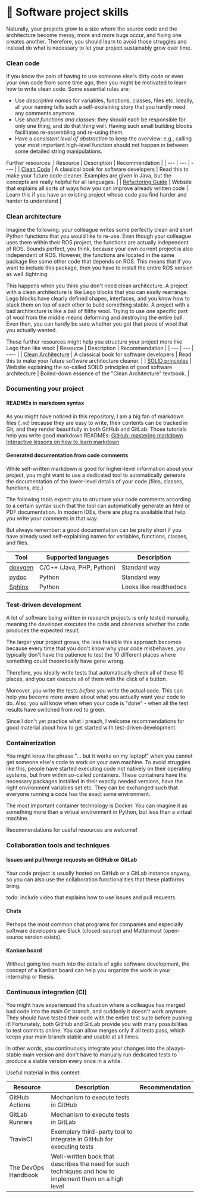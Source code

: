 # :brain: Software project skills

Naturally, your projects grow to a size where the source code and the architecture become messy, more and more bugs occur, and fixing one creates another. Therefore, you should learn to avoid those struggles and instead do what is necessary to let your project sustainably grow over time.

### Clean code

If you know the pain of having to use someone else's dirty code or even your own code from some time ago, then you might be motivated to learn how to write clean code. Some essential rules are:
- Use *descriptive names* for variables, functions, classes, files etc. Ideally, all your naming tells such a self-explaining story that you hardly need any comments anymore.
- Use *short functions and classes*: they should each be responsible for only one thing, and do that thing well. Having such small building blocks facilitates re-assembling and re-using them.
- Have a *consistent level of abstraction* to keep the overview: e.g., calling your most important high-level function should not happen in between some detailed string manipulations.

Further resources:
| Resource | Description | Recommendation |
| --- | --- | ---- |
| [Clean Code](https://www.oreilly.com/library/view/clean-code-a/9780136083238/) | A classical book for software developers | Read this to make your future code cleaner. Examples are given in Java, but the concepts are really helpful for all languages.  |
| [Refactoring Guide](https://sourcemaking.com/refactoring/refactorings)  | Website that explains all sorts of ways how you can improve already written code | Learn this if you have an existing project whose code you find harder and harder to understand |



### Clean architecture


Imagine the following: your colleague writes some perfectly clean and short Python functions that you would like to re-use.
Even though your colleague uses them within their ROS project, the functions are actually independent of ROS.
Sounds perfect, you think, because your own current project is also independent of ROS.
However, the functions are located in the same package like some other code that depends on ROS.
This means that if you want to include this package, then you have to install the entire ROS version as well :lightning:

This happens when you think you don't need clean architecture.
A project with a clean architecture is like Lego blocks that you can easily rearrange. Lego blocks have clearly defined shapes, interfaces, and you know how to stack them on top of each other to build something stable. <!-- You can take the roof of one Lego house and put it on a completely different Lego house as long as the blocks structure supporting the roof is the same. -->
A project with a bad architecture is like a ball of filthy wool.  Trying to use one specific part of wool from the middle means deforming and destroying the entire ball. Even then, you can hardly be sure whether you got that piece of wool that you actually wanted.


Those further resources might help you structure your project more like Lego than like wool:
| Resource | Description | Recommendation |
| --- | --- | ---- |
| [Clean Architecture](https://www.oreilly.com/library/view/clean-architecture-a/9780134494272/) | A classical book for software developers | Read this to make your future software architecture cleaner.  |
| [SOLID principles](https://dzone.com/articles/solid-principles-basic-building-blocks-of-a-clean) | Website explaining the so-called SOILD principles of good software architecture | Boiled-down essence of the "Clean Architecture" textbook.  |



### Documenting your project

#### READMEs in markdown syntax

As you might have noticed in this repository, I am a big fan of markdown files (`.md`) because they are easy to write, their contents can be tracked in Git, and they render beautifully in both GitHub and GitLab. Those tutorials help you write good markdown READMEs:
[GitHub: mastering markdown](https://guides.github.com/features/mastering-markdown/)
[Interactive lessons on how to learn markdown](https://www.markdowntutorial.com/lesson/1/)

#### Generated documentation from code comments
While self-written markdown is good for higher-level information about your project, you might want to use a dedicated tool to automatically generate the documentation of the lower-level details of your code (files, classes, functions, etc.)

The following tools expect you to structure your code comments according to a certain syntax such that the tool can automatically generate an html or PDF documentation. In modern IDEs, there are plugins available that help you write your comments in that way.

But always remember: a good documentation can be pretty short if you have already used self-explaining names for variables, functions, classes, and files.


| Tool | Supported languages | Description |
| ---  | --------------      | ------ |
| [doxygen](https://www.doxygen.nl/manual/starting.html) | C/C++ (Java, PHP, Python)   | Standard way |
| [pydoc](https://docs.python.org/3/library/pydoc.html) | Python | Standard way |
| [Sphinx](https://www.sphinx-doc.org/en/master/usage/quickstart.html) | Python | Looks like readthedocs |





### Test-driven development

A lot of software being written in research projects is only tested manually, meaning the developer executes the code and observes whether the code produces the expected result.

The larger your project grows, the less feasible this approach becomes because every time that you don't know why your code misbehaves, you typically don't have the patience to test the 10 different places where something could theoretically have gone wrong.

Therefore, you ideally write tests that automatically check all of these 10 places, and you can execute all of them with the click of a button.

Moreover, you write the tests *before* you write the actual code. This can help you become more aware about what you actually want your code to do. Also, you will know when when your code is "done" - when all the test results have switched from red to green.

Since I don't yet practice what I preach, I welcome recommendations for good material about how to get started with test-driven development.


### Containerization

You might know the phrase "... but it works on my laptop!" when you cannot get someone else's code to work on your own machine.
To avoid struggles like this, people have started executing code not natively on their operating systems, but from within so-called containers.
These containers have the necessary packages installed in their exactly needed versions, have the right environment variables set etc. They can be exchanged such that everyone running a code has the exact same environment.

The most important container technology is Docker. You can imagine it as something more than a virtual environment in Python, but less than a virtual machine.

Recommendations for useful resources are welcome!



### Collaboration tools and techniques

#### Issues and pull/merge requests on GitHub or GitLab
Your code project is usually hosted on GitHub or a GitLab instance anyway, so you can also use the collaboration functionalities that these platforms bring.

todo: include video that explains how to use issues and pull requests.

#### Chats

Perhaps the most common chat programs for companies and especially software developers are Slack (closed-source) and Mattermost (open-source version exists).



#### Kanban board

Without going too much into the details of agile software development, the concept of a Kanban board can help you organize the work in your internship or thesis.





### Continuous integration (CI)
You might have experienced the situation where a colleague has merged bad code into the main Git branch, and suddenly it doesn't work anymore.
They should have tested their code with the entire test suite before pushing it!
Fortunately, both GitHub and GitLab provide you with many possibilities to test commits online. You can allow merges only if all tests pass, which keeps your main branch stable and usable at all times.

In other words, you continuously integrate your changes into the always-stable main version and don't have to manually run dedicated tests to produce a stable version every once in a while.

Useful material in this context:

| Resource | Description | Recommendation |
| --- | --- | --- |
| GitHub Actions | Mechanism to execute tests in GitHub | |
| GitLab Runners | Mechanism to execute tests in GitLab | |
| TravisCI | Exemplary third-party tool to integrate in GitHub for executing tests  |
| The DevOps Handbook | Well-written book that describes the need for such techniques and how to implement them on a high level | |
